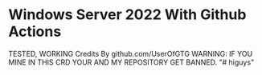 # Windows Server 2022 With Github Actions
TESTED, WORKING 
Credits By github.com/UserOfGTG
WARNING: IF YOU MINE IN THIS CRD YOUR AND MY REPOSITORY GET BANNED.
"# higuys" 
